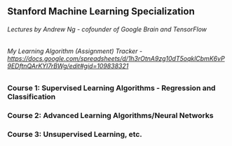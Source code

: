 ## Stanford Machine Learning Specialization
###### Lectures by Andrew Ng - cofounder of Google Brain and TensorFlow
###### My Learning Algorithm (Assignment) Tracker - https://docs.google.com/spreadsheets/d/1h3rOtnA9zg10dT5oqklCbmK6vP9EDftnQArKYl7rBWg/edit#gid=109838321
### Course 1: Supervised Learning Algorithms - Regression and Classification
### Course 2: Advanced Learning Algorithms/Neural Networks
### Course 3: Unsupervised Learning, etc.

